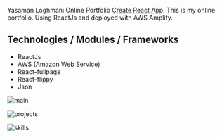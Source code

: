 Yasaman Loghmani Online Portfolio [Create React App](https://yasamanloghmani.com).
This is my online portfolio. Using ReactJs and deployed with AWS Amplify.

## Technologies / Modules / Frameworks
- ReactJs
- AWS (Amazon Web Service)
- React-fullpage
- React-flippy
- Json



![main](https://imgur.com/IAa4Kk7.png)

![projects](https://imgur.com/s7AMaS6.png)

![skills](https://imgur.com/j6xqWv1.png)
